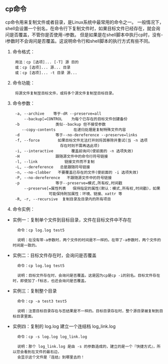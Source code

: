 ## cp命令
cp命令用来复制文件或者目录，是Linux系统中最常用的命令之一。
一般情况下，shell会设置一个别名，在命令行下复制文件时，如果目标文件已经存在，就会询问是否覆盖，不管你是否使用-i参数。
但是如果是在shell脚本中执行cp时，没有-i参数时不会询问是否覆盖。这说明命令行和shell脚本的执行方式有些不同。

1. 命令格式：

        用法：cp [选项]... [-T] 源 目的
        或：cp [选项]... 源... 目录
        或：cp [选项]... -t 目录 源...
2. 命令功能：

        将源文件复制至目标文件，或将多个源文件复制至目标目录。
3. 命令参数：

        -a, --archive    等于-dR --preserve=all
            --backup[=CONTROL    为每个已存在的目标文件创建备份
        -b                类似--backup 但不接受参数
           --copy-contents        在递归处理是复制特殊文件内容
        -d                等于--no-dereference --preserve=links
        -f, --force        如果目标文件无法打开则将其移除并重试(当 -n 选项
                            存在时则不需再选此项)
        -i, --interactive        覆盖前询问(使前面的 -n 选项失效)
        -H                跟随源文件中的命令行符号链接
        -l, --link            链接文件而不复制
        -L, --dereference   总是跟随符号链接
        -n, --no-clobber   不要覆盖已存在的文件(使前面的 -i 选项失效)
        -P, --no-dereference   不跟随源文件中的符号链接
        -p                等于--preserve=模式,所有权,时间戳
            --preserve[=属性列表   保持指定的属性(默认：模式,所有权,时间戳)，如果
                       可能保持附加属性：环境、链接、xattr 等
        -R, -r, --recursive  复制目录及目录内的所有项目
4. 命令实例：

* 实例一：复制单个文件到目标目录，文件在目标文件中不存在

        命令：cp log.log test5

        说明：在没有带-a参数时，两个文件的时间是不一样的。在带了-a参数时，两个文件的时间是一致的。
* 实例二：目标文件存在时，会询问是否覆盖

        命令：cp log.log test5

        说明：目标文件存在时，会询问是否覆盖。这是因为cp是cp -i的别名。目标文件存在时，即使加了-f标志，也还会询问是否覆盖。
* 实例三：复制整个目录

        命令：cp -a test3 test5

        说明：注意目标目录存在与否结果是不一样的。目标目录存在时，整个源目录被复制到目标目录里面。

* 实例四：复制的 log.log 建立一个连结档 log_link.log

        命令：cp -s log.log log_link.log

        说明：那个 log_link.log 是由 -s 的参数造成的，建立的是一个『快捷方式』，所以您会看到在文件的最右边，
        会显示这个文件是『连结』到哪里去的！